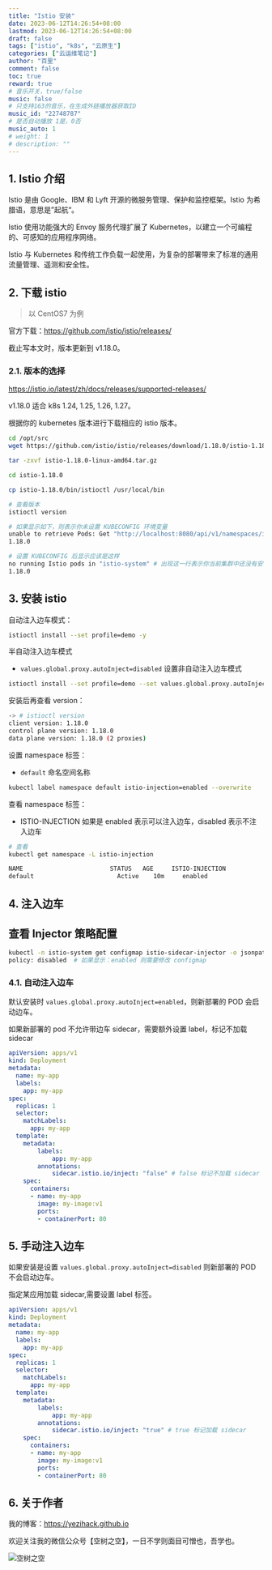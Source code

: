 ```yaml
---
title: "Istio 安装"
date: 2023-06-12T14:26:54+08:00
lastmod: 2023-06-12T14:26:54+08:00
draft: false
tags: ["istio", "k8s", "云原生"]
categories: ["云运维笔记"]
author: "百里"
comment: false
toc: true
reward: true
# 音乐开关，true/false
music: false
# 只支持163的音乐，在生成外链播放器获取ID
music_id: "22748787"
# 是否自动播放 1是，0否
music_auto: 1
# weight: 1
# description: ""
---
```


## 1. Istio 介绍

Istio 是由 Google、IBM 和 Lyft 开源的微服务管理、保护和监控框架。Istio 为希腊语，意思是”起航“。

Istio 使用功能强大的 Envoy 服务代理扩展了 Kubernetes，以建立一个可编程的、可感知的应用程序网络。

Istio 与 Kubernetes 和传统工作负载一起使用，为复杂的部署带来了标准的通用流量管理、遥测和安全性。

## 2. 下载 istio

> 以 CentOS7 为例

官方下载：<https://github.com/istio/istio/releases/>

截止写本文时，版本更新到 v1.18.0。

### 2.1. 版本的选择

<https://istio.io/latest/zh/docs/releases/supported-releases/>

v1.18.0 适合 k8s 1.24, 1.25, 1.26, 1.27。

根据你的 kubernetes 版本进行下载相应的 istio 版本。

```sh
cd /opt/src
wget https://github.com/istio/istio/releases/download/1.18.0/istio-1.18.0-linux-amd64.tar.gz

tar -zxvf istio-1.18.0-linux-amd64.tar.gz

cd istio-1.18.0

cp istio-1.18.0/bin/istioctl /usr/local/bin

# 查看版本
istioctl version

# 如果显示如下，则表示你未设置 KUBECONFIG 环境变量
unable to retrieve Pods: Get "http://localhost:8080/api/v1/namespaces/istio-system/pods?fieldSelector=status.phase%3DRunning&labelSelector=app%3Distiod": dial tcp [::1]:8080: connect: connection refused
1.18.0

# 设置 KUBECONFIG 后显示应该是这样
no running Istio pods in "istio-system" # 出现这一行表示你当前集群中还没有安装 istio
1.18.0
```

## 3. 安装 istio

自动注入边车模式：

```sh
istioctl install --set profile=demo -y
```

半自动注入边车模式

- `values.global.proxy.autoInject=disabled` 设置非自动注入边车模式

```sh
istioctl install --set profile=demo --set values.global.proxy.autoInject=disabled -y
```

安装后再查看 version：

```sh
-> # istioctl version
client version: 1.18.0
control plane version: 1.18.0
data plane version: 1.18.0 (2 proxies)
```

设置 namespace 标签：

- `default` 命名空间名称

```sh
kubectl label namespace default istio-injection=enabled --overwrite
```

查看 namespace 标签：

- ISTIO-INJECTION 如果是 enabled 表示可以注入边车，disabled 表示不注入边车

```sh
# 查看
kubectl get namespace -L istio-injection

NAME                        STATUS   AGE     ISTIO-INJECTION
default                       Active    10m     enabled
```

## 4. 注入边车

## 查看 Injector 策略配置

```sh
kubectl -n istio-system get configmap istio-sidecar-injector -o jsonpath='{.data.config}' | grep policy:
policy: disabled  # 如果显示：enabled 则需要修改 configmap
```

### 4.1. 自动注入边车

默认安装时 `values.global.proxy.autoInject=enabled`，则新部署的 POD 会启动边车。

如果新部署的 pod 不允许带边车 sidecar，需要额外设置 label，标记不加载 sidecar

```yaml
apiVersion: apps/v1
kind: Deployment
metadata:
  name: my-app
  labels:
    app: my-app
spec:
  replicas: 1
  selector:
    matchLabels:
      app: my-app
  template:
    metadata:
        labels:
            app: my-app
        annotations:
            sidecar.istio.io/inject: "false" # false 标记不加载 sidecar
    spec:
      containers:
      - name: my-app
        image: my-image:v1
        ports:
        - containerPort: 80
```

## 5. 手动注入边车

如果安装是设置 `values.global.proxy.autoInject=disabled` 则新部署的 POD 不会启动边车。

指定某应用加载 sidecar,需要设置 label 标签。

```yaml
apiVersion: apps/v1
kind: Deployment
metadata:
  name: my-app
  labels:
    app: my-app
spec:
  replicas: 1
  selector:
    matchLabels:
      app: my-app
  template:
    metadata:
        labels:
            app: my-app
        annotations:
            sidecar.istio.io/inject: "true" # true 标记加载 sidecar
    spec:
      containers:
      - name: my-app
        image: my-image:v1
        ports:
        - containerPort: 80
```










## 6. 关于作者

我的博客：<https://yezihack.github.io>

欢迎关注我的微信公众号【空树之空】，一日不学则面目可憎也，吾学也。

![空树之空](https://cdn.jsdelivr.net/gh/yezihack/assets/b/20210122112114.png?imageslim)
